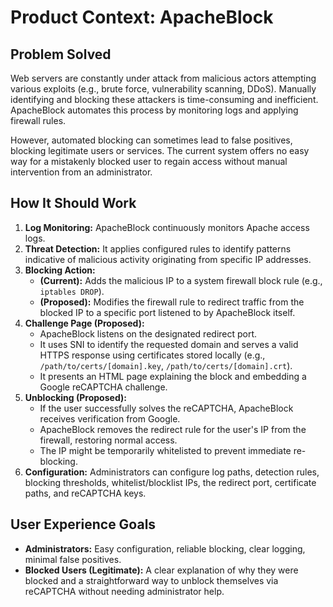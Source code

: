 # Product Context: ApacheBlock

## Problem Solved

Web servers are constantly under attack from malicious actors attempting various exploits (e.g., brute force, vulnerability scanning, DDoS). Manually identifying and blocking these attackers is time-consuming and inefficient. ApacheBlock automates this process by monitoring logs and applying firewall rules.

However, automated blocking can sometimes lead to false positives, blocking legitimate users or services. The current system offers no easy way for a mistakenly blocked user to regain access without manual intervention from an administrator.

## How It Should Work

1.  **Log Monitoring:** ApacheBlock continuously monitors Apache access logs.
2.  **Threat Detection:** It applies configured rules to identify patterns indicative of malicious activity originating from specific IP addresses.
3.  **Blocking Action:**
    *   **(Current):** Adds the malicious IP to a system firewall block rule (e.g., `iptables DROP`).
    *   **(Proposed):** Modifies the firewall rule to redirect traffic from the blocked IP to a specific port listened to by ApacheBlock itself.
4.  **Challenge Page (Proposed):**
    *   ApacheBlock listens on the designated redirect port.
    *   It uses SNI to identify the requested domain and serves a valid HTTPS response using certificates stored locally (e.g., `/path/to/certs/[domain].key`, `/path/to/certs/[domain].crt`).
    *   It presents an HTML page explaining the block and embedding a Google reCAPTCHA challenge.
5.  **Unblocking (Proposed):**
    *   If the user successfully solves the reCAPTCHA, ApacheBlock receives verification from Google.
    *   ApacheBlock removes the redirect rule for the user's IP from the firewall, restoring normal access.
    *   The IP might be temporarily whitelisted to prevent immediate re-blocking.
6.  **Configuration:** Administrators can configure log paths, detection rules, blocking thresholds, whitelist/blocklist IPs, the redirect port, certificate paths, and reCAPTCHA keys.

## User Experience Goals

-   **Administrators:** Easy configuration, reliable blocking, clear logging, minimal false positives.
-   **Blocked Users (Legitimate):** A clear explanation of why they were blocked and a straightforward way to unblock themselves via reCAPTCHA without needing administrator help.
